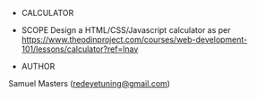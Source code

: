 * CALCULATOR

* SCOPE
Design a HTML/CSS/Javascript calculator as per https://www.theodinproject.com/courses/web-development-101/lessons/calculator?ref=lnav

* AUTHOR

Samuel Masters (redeyetuning@gmail.com)